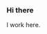 ### Hi there

I work here.

<img src="https://a.rashiq.me/gh.png" width="0px" height="0px" style="display:none;"/>
